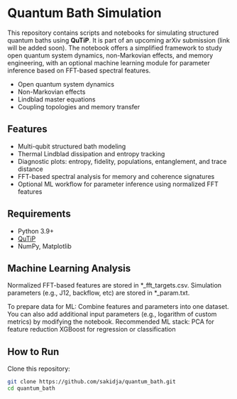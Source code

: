 # Quantum Bath Simulation

This repository contains scripts and notebooks for simulating structured quantum baths using **QuTiP**. 
It is part of an upcoming arXiv submission (link will be added soon). The notebook offers a simplified framework to study open quantum system dynamics, non-Markovian effects, and memory engineering, with an optional machine learning module for parameter inference based on FFT-based spectral features.

- Open quantum system dynamics
- Non-Markovian effects
- Lindblad master equations
- Coupling topologies and memory transfer

## Features
- Multi-qubit structured bath modeling
- Thermal Lindblad dissipation and entropy tracking
- Diagnostic plots: entropy, fidelity, populations, entanglement, and trace distance
- FFT-based spectral analysis for memory and coherence signatures
- Optional ML workflow for parameter inference using normalized FFT features

## Requirements
- Python 3.9+
- [QuTiP](https://qutip.org)
- NumPy, Matplotlib

## Machine Learning Analysis 
Normalized FFT-based features are stored in *_fft_targets.csv.
Simulation parameters (e.g., J12, backflow, etc) are stored in *_param.txt.

To prepare data for ML:
Combine features and parameters into one dataset.
You can also add additional input parameters (e.g., logarithm of custom metrics) by modifying the notebook.
Recommended ML stack:
PCA for feature reduction
XGBoost for regression or classification

## How to Run
Clone this repository:
```bash
git clone https://github.com/sakidja/quantum_bath.git
cd quantum_bath



